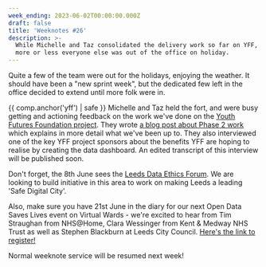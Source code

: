 ```yaml
---
week_ending: 2023-06-02T00:00:00.000Z
draft: false
title: 'Weeknotes #26'
description: >-
  While Michelle and Taz consolidated the delivery work so far on YFF,
  more or less everyone else was out of the office on holiday.
---
```


Quite a few of the team were out for the holidays, enjoying the weather.
It should have been a "new sprint week", but the dedicated few left in the office decided to extend until more folk were in.

{{ comp.anchor('yff') | safe }}
Michelle and Taz held the fort, and were busy getting and actioning feedback on the work we've done
on the [Youth Futures Foundation project](https://open-innovations.org/projects/youth-futures-foundation/).
They wrote
[a blog post about Phase 2 work](https://open-innovations.org/blog/2023-06-02-youth-futures-foundation-phase-2)
which explains in more detail what we've been up to.
They also interviewed one of the key YFF project sponsors about the benefits YFF are hoping to realise by creating the data dashboard.
An edited transcript of this interview will be published soon.

Don't forget, the 8th June sees the [Leeds Data Ethics Forum](https://open-innovations.org/events/e/ldef).
We are looking to build initiative in this area to work on making Leeds a leading 'Safe Digital City'.

Also, make sure you have 21st June in the diary for our next Open Data Saves Lives event on Virtual Wards - we're excited to hear
from Tim Straughan from NHS@Home, Clara Wessinger from Kent & Medway NHS Trust as well as Stephen Blackburn at Leeds City Council. 
[Here's the link to register!](https://www.eventbrite.co.uk/e/opendatasaveslives-meeting-tickets-621823620187) 

Normal weeknote service will be resumed next week!
